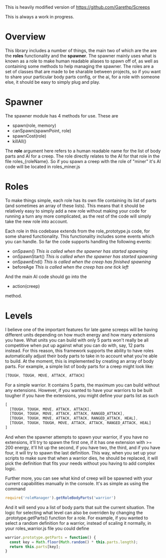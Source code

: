 This is heavily modified version of https://github.com/Garethp/Screeps

This is always a work in progress.

Overview
=======
This library includes a number of things, the main two of which are the are the **roles** functionality and the **spawner**.
The spawner mainly uses what is known as a role to make human readable aliases to spawn off of, as well as containing some
methods to help managing the spawner. The roles are a set of classes that are made to be sharable between projects, so if
you want to share your particular body parts config, or the ai, for a role with someone else, it should be easy to simply
plug and play.

Spawner
=======
The spawner module has 4 methods for use. These are

 - spawn(role, memory)
 - canSpawn(spawnPoint, role)
 - spawnCost(role)
 - killAll()

The **role** argument here refers to a human readable name for the list of body parts and AI for a creep. The role directly
relates to the AI for that role in the file roles_{roleName}. So if you spawn a creep with the role
of "miner" it's AI code will be located in roles_miner.js

Roles
=====
To make things simple, each role has its own file containing its list of parts (and sometimes an
array of these lists). This means that it should be relatively easy to simply add a new role without making your code for
running a turn any more complicated, as the rest of the code will simply take the new role into account.

Each role in this codebase extends from the role_prototype.js code, for some shared functionality. This functionality includes
some events which you can handle. So far the code supports handling the following events:

 - onSpawn() *This is called when the spawner has started spawning*
 - onSpawnStart() *This is called when the spawner has started spawning*
 - onSpawnEnd() *This is called when the creep has finished spawning*
 - beforeAge *This is called when the creep has one tick left*

And the main AI code should go into the

 - action(creep)

method.

Levels
======
I believe one of the important features for late game screeps will be having different units depending on how much energy
and how many extensions you have. What units you can build with only 5 parts won't really be all competitive when put
up against what you can do with, say, 12 parts instead. For this reason, this framework supports the ability to have roles
automatically adjust their body parts to take in to account what you're able to build. At the moment, this is implemented
by creating an array of body parts. For example, a simple list of body parts for a creep might look like:

```javascript
[TOUGH, TOUGH, MOVE, ATTACK, ATTACK]
```

For a simple warrior. It contains 5 parts, the maximum you can build without any extensions. However, if you wanted to
have your warriors to be built tougher if you have the extensions, you might define your parts list as such

```javascript
[
  [TOUGH, TOUGH, MOVE, ATTACK, ATTACK],
  [TOUGH, TOUGH, MOVE, ATTACK, ATTACK, RANGED_ATTACK],
  [TOUGH, TOUGH, MOVE, ATTACK, ATTACK, RANGED_ATTACK, HEAL],
  [TOUGH, TOUGH, TOUGH, MOVE, ATTACK, ATTACK, RANGED_ATTACK, HEAL]
]
```

And when the spawner attempts to spawn your warrior, if you have no extensions, it'll try to spawn the first one, if it
has one extension with >= 200 energy, it'll hit up the second, if you have two, the third, and if you have four, it will
try to spawn the last definition. This way, when you set up your scripts to make sure that when a warrior dies, he should be
replaced, it will pick the definition that fits your needs without you having to add complex logic.

Further more, you can see what kind of creep will be spawned with your current capabilities manually in the console. It's as simple
as using the command

```javascript
require('roleManager').getRoleBodyParts('warrior')
```

And it will send you a list of body parts that suit the current situation. The logic for selecting what level can also be
overriden by changing the .prototype.getParts() function for a role. For example, if you wanted to select a random definition
for a warrior, instead of scaling it normally, in your roles_warrior.js file you could define

```javascript
warrior.prototype.getParts = function() {
  const key = Math.floor(Math.random() * this.parts.length);
  return this.parts[key];
}
```
